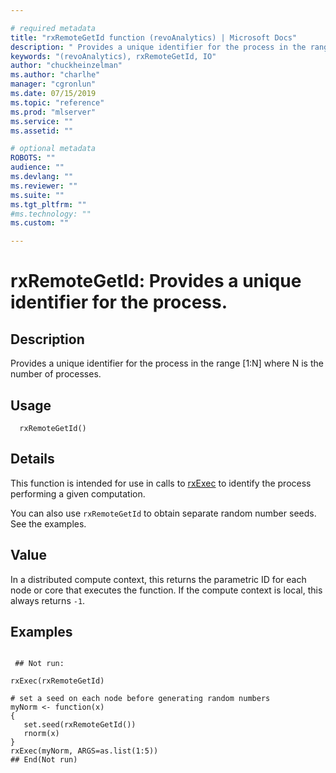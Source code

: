```yaml
--- 

# required metadata 
title: "rxRemoteGetId function (revoAnalytics) | Microsoft Docs" 
description: " Provides a unique identifier for the process in the range [1:N] where N is the number of processes. " 
keywords: "(revoAnalytics), rxRemoteGetId, IO" 
author: "chuckheinzelman"
ms.author: "charlhe" 
manager: "cgronlun" 
ms.date: 07/15/2019
ms.topic: "reference" 
ms.prod: "mlserver" 
ms.service: "" 
ms.assetid: "" 

# optional metadata 
ROBOTS: "" 
audience: "" 
ms.devlang: "" 
ms.reviewer: "" 
ms.suite: "" 
ms.tgt_pltfrm: "" 
#ms.technology: "" 
ms.custom: "" 

--- 
```



 # rxRemoteGetId:  Provides a unique identifier for the process.  
 ## Description

Provides a unique identifier for the process in the range [1:N] where N is the number of processes.



 ## Usage

```   
  rxRemoteGetId()

```

 ## Details

This function is intended for use in calls to [rxExec](rxExec.md) to identify the process performing a given computation.  

You can also use `rxRemoteGetId` to obtain separate random number seeds.
See the examples.


 ## Value

In a distributed compute context,
this returns the parametric ID for each node or core that executes the function.
If the compute context is local, this always returns `-1`.


 ## Examples

 ```

  ## Not run:

rxExec(rxRemoteGetId)

# set a seed on each node before generating random numbers
myNorm <- function(x)
{
    set.seed(rxRemoteGetId())
    rnorm(x)
}
rxExec(myNorm, ARGS=as.list(1:5))
 ## End(Not run) 
```


